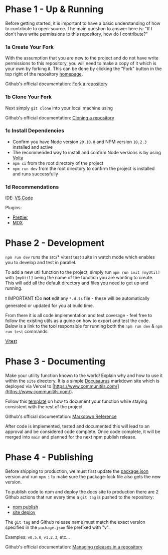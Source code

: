 # Phase 1 - Up & Running

Before getting started, it is important to have a basic understanding of how to contribute to open-source. The main question to answer here is: "If I don't have write permissions to this repository, how do I contribute?"

### 1a Create Your Fork

With the assumption that you are new to the project and do not have write permissions to this repository, you will need to make a copy of it which is your own by forking it. This can be done by clicking the "Fork" button in the top right of the repository [homepage](https://github.com/michael-gee/communitils).

Github's official documentation: [Fork a repository](https://docs.github.com/en/pull-requests/collaborating-with-pull-requests/working-with-forks/fork-a-repo)

### 1b Clone Your Fork

Next simply `git clone` into your local machine using

Github's official documentation: [Cloning a repository](https://docs.github.com/en/repositories/creating-and-managing-repositories/cloning-a-repository)

### 1c Install Dependencies

- Confirm you have Node version `20.10.0` and NPM version `10.2.3` installed and active
- The recommended way to install and confirm Node versions is by using [Volta](https://volta.sh/)
- `npm ci` from the root directory of the project
- `npm run dev` from the root directory to confirm the project is installed and runs successfully

### 1d Recommendations

IDE: [VS Code](https://code.visualstudio.com/)

Plugins:

- [Prettier](https://marketplace.visualstudio.com/items?itemName=esbenp.prettier-vscode)
- [MDX](https://marketplace.visualstudio.com/items?itemName=unifiedjs.vscode-mdx)

# Phase 2 - Development

`npm run dev` runs the src/\* vitest test suite in watch mode which enables you to develop and test in parallel.

To add a new util function to the project, simply run `npm run init [myUtil]` with `[myUtil]` being the name of the function you are wanting to create. This will add all the default directory and files you need to get up and running.

❗ IMPORTANT ❗Do **not** edit any `*.d.ts` file - these will be automatically generated or updated for you at build time.

From there it is all code implementation and test coverage - feel free to follow the existing utils as a guide on how to export and test the code. Below is a link to the tool responsible for running both the `npm run dev` & `npm run test` commands:

[Vitest](https://vitest.dev/)

# Phase 3 - Documenting

Make your utility function known to the world! Explain why and how to use it within the `site` directory. It is a simple [Docusaurus](https://docusaurus.io/) markdown site which is deployed via Vercel to [https://www.communitils.com/](https://www.communitils.com/).

Follow this [template](site/docs/template.md) on how to document your function while staying consistent with the rest of the project.

Github's official documentation: [Markdown Reference](https://docs.github.com/en/get-started/writing-on-github/getting-started-with-writing-and-formatting-on-github/basic-writing-and-formatting-syntax)

After code is implemented, tested and documented this will lead to an approval and be considered code complete. Once code complete, it will be merged into `main` and planned for the next npm publish release.

# Phase 4 - Publishing

Before shipping to production, we must first update the [package.json](package.json) version and run `npm i` to make sure the package-lock file also gets the new version.

To publish code to npm and deploy the docs site to production there are 2 Github actions that run every time a `git tag` is pushed to the repository:

- [npm publish](.github/workflows/npm-publish.yml)
- [site deploy](.github/workflows/site-deploy.yml)

The `git tag` and Github release name must match the exact version specified in the `package.json` file prefixed with "v".

Examples: `v0.5.0`, `v1.2.3`, etc...

Github's official documentation: [Managing releases in a repository](https://docs.github.com/en/repositories/releasing-projects-on-github/managing-releases-in-a-repository?tool=webui)
